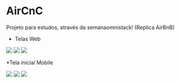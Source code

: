 # AirCnC
Projeto para estudos, através da semanaomnistack! (Replica AirBnB)

* Telas Web

![](https://i.imgur.com/eXHH0PE.png)
![](https://i.imgur.com/uBbWPVM.png)
![](https://i.imgur.com/ekdpZSi.png)

*Tela inicial Mobile

![](https://i.imgur.com/tZU2DSO.png)
![](https://i.imgur.com/soeowYi.png)
![](https://i.imgur.com/akGBlxk.png)
